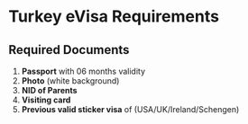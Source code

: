 # Turkey eVisa Requirements

## Required Documents

1. **Passport** with 06 months validity
2. **Photo** (white background)
3. **NID of Parents**
4. **Visiting card**
5. **Previous valid sticker visa** of (USA/UK/Ireland/Schengen)